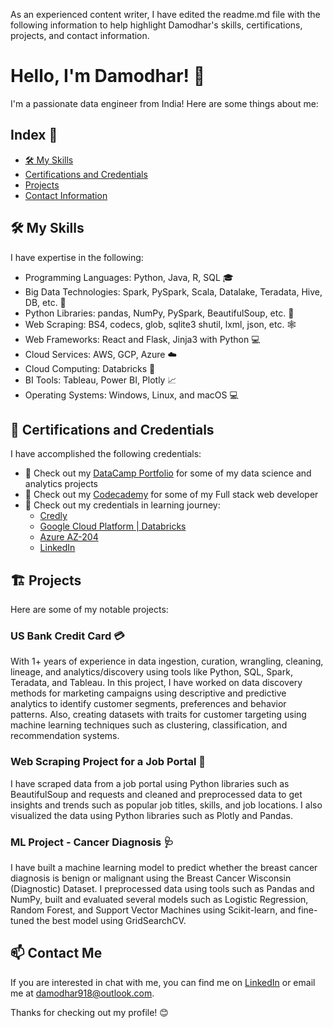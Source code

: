 As an experienced content writer, I have edited the readme.md file with the following information to help highlight Damodhar's skills, certifications, projects, and contact information.

# Hello, I'm Damodhar! 👋

I'm a passionate data engineer from India! Here are some things about me:

## Index 📑
- [🛠️ My Skills](#my-skills)
- [Certifications and Credentials](#certifications-and-credentials)
- [Projects](#projects)
- [Contact Information](#contact-information)

## 🛠️ My Skills
I have expertise in the following:

- Programming Languages: Python, Java, R, SQL 🎓
- Big Data Technologies: Spark, PySpark, Scala, Datalake, Teradata, Hive, DB, etc. 🚀
- Python Libraries: pandas, NumPy, PySpark, BeautifulSoup, etc. 🐍
- Web Scraping: BS4, codecs, glob, sqlite3 shutil, lxml, json, etc. 🕸️
- Web Frameworks: React and Flask, Jinja3 with Python 💻
- Cloud Services: AWS, GCP, Azure ☁️
- Cloud Computing: Databricks 🚀
- BI Tools: Tableau, Power BI, Plotly 📈
- Operating Systems: Windows, Linux, and macOS 💻

## 🌱 Certifications and Credentials
I have accomplished the following credentials:

- 📝 Check out my [DataCamp Portfolio](https://www.datacamp.com/portfolio/jdamodhar) for some of my data science and analytics projects
- 📝 Check out my [Codecademy](https://www.codecademy.com/profiles/damodhar918) for some of my Full stack web developer
- 🔘 Check out my credentials in learning journey:
  - [Credly](https://www.credly.com/users/damodhar-jangam.7b2d1e73/badges)
  - [Google Cloud Platform | Databricks](https://google.accredible.com/profile/damodhar918/wallet)
  - [Azure AZ-204](https://learn.microsoft.com/en-us/users/damodhar918/credentials/b0a1bfb6c2587d7a)
  - [LinkedIn](https://www.linkedin.com/in/damodhar918)

## 🏗️ Projects
Here are some of my notable projects:

### US Bank Credit Card 💳
With 1+ years of experience in data ingestion, curation, wrangling, cleaning, lineage, and analytics/discovery using tools like Python, SQL, Spark, Teradata, and Tableau. In this project, I have worked on data discovery methods for marketing campaigns using descriptive and predictive analytics to identify customer segments, preferences and behavior patterns. Also, creating datasets with traits for customer targeting using machine learning techniques such as clustering, classification, and recommendation systems. 

### Web Scraping Project for a Job Portal 🏢
I have scraped data from a job portal using Python libraries such as BeautifulSoup and requests and cleaned and preprocessed data to get insights and trends such as popular job titles, skills, and job locations. I also visualized the data using Python libraries such as Plotly and Pandas.

### ML Project - Cancer Diagnosis 🩺
I have built a machine learning model to predict whether the breast cancer diagnosis is benign or malignant using the Breast Cancer Wisconsin (Diagnostic) Dataset. I preprocessed data using tools such as Pandas and NumPy, built and evaluated several models such as Logistic Regression, Random Forest, and Support Vector Machines using Scikit-learn, and fine-tuned the best model using GridSearchCV.

## 📫 Contact Me
If you are interested in chat with me, you can find me on [LinkedIn](https://www.linkedin.com/in/damodhar918) or email me at damodhar918@outlook.com.

Thanks for checking out my profile! 😊
